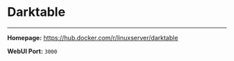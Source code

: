 # Darktable

---

**Homepage:** https://hub.docker.com/r/linuxserver/darktable

**WebUI Port:** `3000`